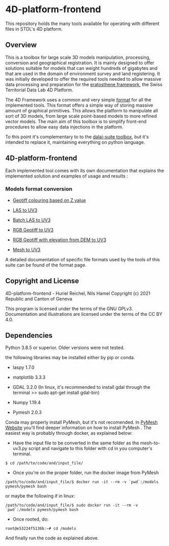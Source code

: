 # 4D-platform-frontend
This repository holds the many tools available for operating with different files in STDL's 4D platform. 

## Overview
This is a toolbox for large scale 3D models manipulation, processing, conversion and geographical registration. It is mainly designed to offer solutions suitable for models that can weight hundreds of gigabytes and that are used in the domain of environment survey and land registering. It was initially developed to offer the required tools needed to allow massive data processing and preparation for the [eratosthene framework](https://github.com/swiss-territorial-data-lab/eratosthene-framework), the Swiss Territorial Data Lab 4D Platform.

The 4D Framework uses a common and very simple [format](https://github.com/swiss-territorial-data-lab/eratosthene-framework/blob/master/FORMAT.md) for all the implemented tools. This format offers a simple way of storing massive amount of graphical primitives. This allows the platform to manipulate all sort of 3D models, from large scale point-based models to more refined vector models. The main aim of this toolbox is to simplify front-end procedures to allow easy data injections in the platform.

To this point it's complementary to to the [dalai-suite toolbox](https://github.com/nils-hamel/dalai-suite), but it's intended to replace it, maintaining everything on python language.

## 4D-platform-frontend

Each implemented tool comes with its own documentation that explains the implemented solution and examples of usage and results :

### Models format conversion

* [Geotiff colouring based on Z value](src/z-from-geotiff)

* [LAS to UV3](src/las-to-uv3)

* [Batch LAS to UV3](src/batch-las-uv3)

* [RGB Geotiff to UV3](src/rgb-from-geotiff)

* [RGB Geotiff with elevation from DEM to UV3](src/rgb-z-uv3)

* [Mesh to UV3](src/mesh-to-uv3)

A detailed documentation of specific file formats used by the tools of this suite can be found of the format page.

## Copyright and License

4D-platform-frontend - Huriel Reichel, Nils Hamel
Copyright (c) 2021 Republic and Canton of Geneva

This program is licensed under the terms of the GNU GPLv3. Documentation and illustrations are licensed under the terms of the CC BY 4.0.

## Dependencies

Python 3.8.5 or superior. Older versions were not tested.

the following libraries may be installed either by pip or conda. 

* laspy 1.7.0

* matplotlib 3.3.3

* GDAL 3.2.0 (In linux, it's recommended to install gdal through the terminal >> sudo apt-get install gdal-bin)

* Numpy 1.19.4

* Pymesh 2.0.3

Conda may properly install PyMesh, but it's not recomended. In [PyMesh Website](https://pymesh.readthedocs.io/en/latest/installation.html) you'll find deeper information on how to install PyMesh . The easiest way is probably through docker, as explained below:

* Have the input file to be converted in the same folder as the mesh-to-uv3.py script and navigate to this folder with cd in you computer's terminal.

```
$ cd /path/to/code/and/input_file/
```

* Once you're on the proper folder, run the docker image from PyMesh

```
/path/to/code/and/input_file/$ docker run -it --rm -v `pwd`:/models pymesh/pymesh bash
```
or maybe the following if in linux:

```
/path/to/code/and/input_file/$ sudo docker run -it --rm -v `pwd`:/models pymesh/pymesh bash
```

* Once rooted, do:

```
root@e53224f5136b:~# cd /models
```

And finally run the code as explained above.


